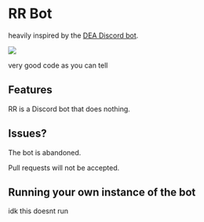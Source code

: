 # RR Bot
heavily inspired by the [DEA Discord bot](https://github.com/Asshley/DEA).

<img src="https://img.shields.io/codefactor/grade/github/Realswitzer/RRBot" />
<p>very good code as you can tell</p>

## Features
RR is a Discord bot that does nothing.

## Issues?
The bot is abandoned.

Pull requests will not be accepted.

## Running your own instance of the bot
idk this doesnt run
